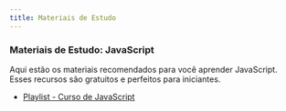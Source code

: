 ```yaml
---
title: Materiais de Estudo
---
```

### Materiais de Estudo: JavaScript

Aqui estão os materiais recomendados para você aprender JavaScript. Esses recursos são gratuitos e perfeitos para iniciantes.

- [Playlist - Curso de JavaScript](https://www.youtube.com/watch?v=1-w1RfGIov4&list=PLHz_AreHm4dlsK3Nr9GVvXCbpQyHQl1o1&index=1)

